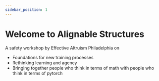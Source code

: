 ```yaml
---
sidebar_position: 1
---
```

# Welcome to Alignable Structures

A safety workshop by Effective Altruism Philadelphia on 
- Foundations for new training processes
- Rethinking learning and agency 
- Bringing together people who think in terms of math with people who think in terms of pytorch

